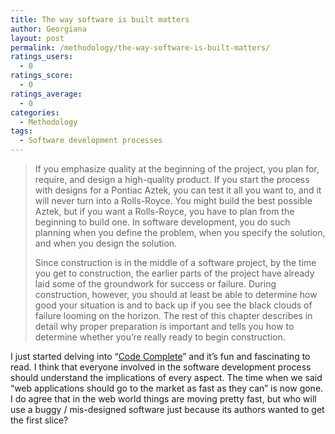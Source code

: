 ```yaml
---
title: The way software is built matters
author: Georgiana
layout: post
permalink: /methodology/the-way-software-is-built-matters/
ratings_users:
  - 0
ratings_score:
  - 0
ratings_average:
  - 0
categories:
  - Methodology
tags:
  - Software development processes
---
```

> <p class="docText">
>   If you emphasize quality at the beginning of the project, you plan for, require, and design a high-quality product. If you start the process with designs for a Pontiac Aztek, you can test it all you want to, and it will never turn into a Rolls-Royce. You might build the best possible Aztek, but if you want a Rolls-Royce, you have to plan from the beginning to build one. In software development, you do such planning when you define the problem, when you specify the solution, and when you design the solution.
> </p>
> 
> <p class="docText">
>   Since construction is in the middle of a software project, by the time you get to construction, the earlier parts of the project have already laid some of the groundwork for success or failure. During construction, however, you should at least be able to determine how good your situation is and to back up if you see the black clouds of failure looming on the horizon. The rest of this chapter describes in detail why proper preparation is important and tells you how to determine whether you&#8217;re really ready to begin construction.
> </p>

I just started delving into &#8220;[Code Complete][1]&#8221; and it&#8217;s fun and fascinating to read. I think that everyone involved in the software development process should understand the implications of every aspect. The time when we said &#8220;web applications should go to the market as fast as they can&#8221; is now gone. I do agree that in the web world things are moving pretty fast, but who will use a buggy / mis-designed software just because its authors wanted to get the first slice?

 [1]: http://www.amazon.com/Code-Complete-Practical-Handbook-Construction/dp/0735619670/ref=sr_1_1?ie=UTF8&s=books&qid=1227394376&sr=1-1 "Code Complete: A Practical Handbook of Software Construction"